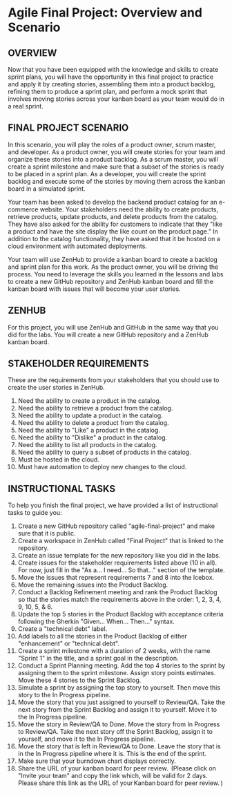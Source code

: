 # Agile Final Project: Overview and Scenario

## OVERVIEW  
Now that you have been equipped with the knowledge and skills to create sprint plans, you will have the opportunity in this final project to practice and apply it by creating stories, assembling them into a product backlog, refining them to produce a sprint plan, and perform a mock sprint that involves moving stories across your kanban board as your team would do in a real sprint.  

## FINAL PROJECT SCENARIO  
In this scenario, you will play the roles of a product owner, scrum master, and developer. As a product owner, you will create stories for your team and organize these stories into a product backlog. As a scrum master, you will create a sprint milestone and make sure that a subset of the stories is ready to be placed in a sprint plan. As a developer, you will create the sprint backlog and execute some of the stories by moving them across the kanban board in a simulated sprint. 

Your team has been asked to develop the backend product catalog for an e-commerce website. Your stakeholders need the ability to create products, retrieve products, update products, and delete products from the catalog. They have also asked for the ability for customers to indicate that they "like a product and have the site display the like count on the product page.” In addition to the catalog functionality, they have asked that it be hosted on a cloud environment with automated deployments. 

Your team will use ZenHub to provide a kanban board to create a backlog and sprint plan for this work. As the product owner, you will be driving the process. You need to leverage the skills you learned in the lessons and labs to create a new GitHub repository and ZenHub kanban board and fill the kanban board with issues that will become your user stories. 

## ZENHUB  
For this project, you will use ZenHub and GitHub in the same way that you did for the labs. You will create a new GitHub repository and a ZenHub kanban board.  

## STAKEHOLDER REQUIREMENTS 
These are the requirements from your stakeholders that you should use to create the user stories in ZenHub. 

1. Need the ability to create a product in the catalog. 
2. Need the ability to retrieve a product from the catalog. 
3. Need the ability to update a product in the catalog. 
4. Need the ability to delete a product from the catalog. 
5. Need the ability to "Like" a product in the catalog. 
6. Need the ability to "Dislike" a product in the catalog. 
7. Need the ability to list all products in the catalog. 
8. Need the ability to query a subset of products in the catalog. 
9. Must be hosted in the cloud. 
10. Must have automation to deploy new changes to the cloud. 

## INSTRUCTIONAL TASKS  
To help you finish the final project, we have provided a list of instructional tasks to guide you:  

1. Create a new GitHub repository called "agile-final-project" and make sure that it is public. 
2. Create a workspace in ZenHub called "Final Project" that is linked to the repository. 
3. Create an issue template for the new repository like you did in the labs. 
4. Create issues for the stakeholder requirements listed above (10 in all). For now, just fill in the "As a... I need... So that..." section of the template. 
5. Move the issues that represent requirements 7 and 8 into the Icebox. 
6. Move the remaining issues into the Product Backlog. 
7. Conduct a Backlog Refinement meeting and rank the Product Backlog so that the stories match the requirements above in the order: 1, 2, 3, 4, 9, 10, 5, & 6. 
8. Update the top 5 stories in the Product Backlog with acceptance criteria following the Gherkin "Given... When... Then..." syntax. 
9. Create a "technical debt" label. 
10. Add labels to all the stories in the Product Backlog of either "enhancement" or "technical debt". 
11. Create a sprint milestone with a duration of 2 weeks, with the name "Sprint 1" in the title, and a sprint goal in the description. 
12. Conduct a Sprint Planning meeting. Add the top 4 stories to the sprint by assigning them to the sprint milestone. Assign story points estimates.  Move these 4 stories to the Sprint Backlog. 
13. Simulate a sprint by assigning the top story to yourself. Then move this story to the In Progress pipeline. 
14. Move the story that you just assigned to yourself to Review/QA. Take the next story from the Sprint Backlog and assign it to yourself.  Move it to the In Progress pipeline. 
15. Move the story in Review/QA to Done. Move the story from In Progress to Review/QA. Take the next story off the Sprint Backlog, assign it to yourself, and move it to the In Progress pipeline. 
16. Move the story that is left in Review/QA to Done. Leave the story that is in the In Progress pipeline where it is. This is the end of the sprint. 
17. Make sure that your burndown chart displays correctly.
18. Share the URL of your kanban board for peer review.  (Please click on "Invite your team" and copy the link which, will be valid for 2 days. Please share this link as the URL of your Kanban board for peer review. )

